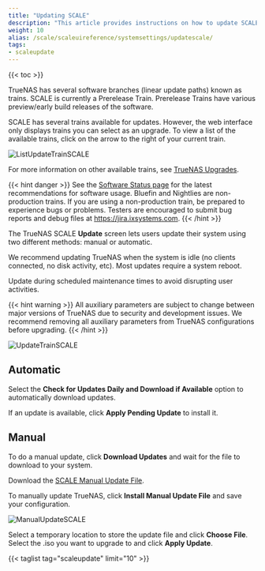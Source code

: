 ```yaml
---
title: "Updating SCALE"
description: "This article provides instructions on how to update SCALE releases in the UI."
weight: 10
alias: /scale/scaleuireference/systemsettings/updatescale/
tags:
- scaleupdate
---
```


{{< toc >}}

TrueNAS has several software branches (linear update paths) known as trains. SCALE is currently a Prerelease Train. Prerelease Trains have various preview/early build releases of the software. 

SCALE has several trains available for updates. However, the web interface only displays trains you can select as an upgrade. To view a list of the available trains, click on the arrow to the right of your current train.

![ListUpdateTrainSCALE](/images/SCALE/22.02/ScaleTrainSelection.png "Access SCALE Update Trains")

For more information on other available trains, see [TrueNAS Upgrades](https://www.truenas.com/docs/truenasupgrades/).

{{< hint danger >}}
See the [Software Status page](https://www.truenas.com/software-status/) for the latest recommendations for software usage.
Bluefin and Nightlies are non-production trains.
If you are using a non-production train, be prepared to experience bugs or problems.
Testers are encouraged to submit bug reports and debug files at https://jira.ixsystems.com.
{{< /hint >}}

The TrueNAS SCALE **Update** screen lets users update their system using two different methods: manual or automatic.

We recommend updating TrueNAS when the system is idle (no clients connected, no disk activity, etc). Most updates require a system reboot. 

Update during scheduled maintenance times to avoid disrupting user activities.

{{< hint warning >}}
All auxiliary parameters are subject to change between major versions of TrueNAS due to security and development issues. We recommend removing all auxiliary parameters from TrueNAS configurations before upgrading.
{{< /hint >}}

![UpdateTrainSCALE](/images/SCALE/22.02/ScaleUpdateTrain.png "SCALE Update Train")

## Automatic

Select the **Check for Updates Daily and Download if Available** option to automatically download updates.  

If an update is available, click **Apply Pending Update** to install it.

## Manual

To do a manual update, click **Download Updates** and wait for the file to download to your system. 

Download the [SCALE Manual Update File](https://www.truenas.com/download-truenas-scale/).

To manually update TrueNAS, click **Install Manual Update File** and save your configuration.

![ManualUpdateSCALE](/images/SCALE/ManualUpdateSCALE.png "Manually Update SCALE")

Select a temporary location to store the update file and click **Choose File**. Select the <file>.iso</file> you want to upgrade to and click **Apply Update**.

{{< taglist tag="scaleupdate" limit="10" >}}
